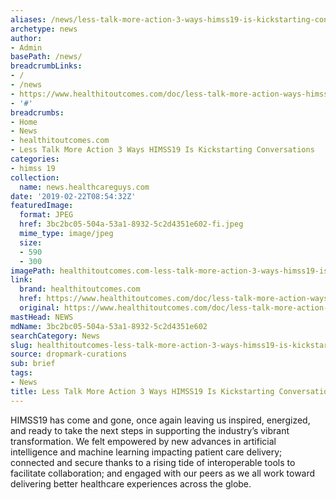 ```yaml
---
aliases: /news/less-talk-more-action-3-ways-himss19-is-kickstarting-conversations
archetype: news
author:
- Admin
basePath: /news/
breadcrumbLinks:
- /
- /news
- https://www.healthitoutcomes.com/doc/less-talk-more-action-ways-himss-is-kickstarting-conversations-0001
- '#'
breadcrumbs:
- Home
- News
- healthitoutcomes.com
- Less Talk More Action 3 Ways HIMSS19 Is Kickstarting Conversations
categories:
- himss 19
collection:
  name: news.healthcareguys.com
date: '2019-02-22T08:54:32Z'
featuredImage:
  format: JPEG
  href: 3bc2bc05-504a-53a1-8932-5c2d4351e602-fi.jpeg
  mime_type: image/jpeg
  size:
  - 590
  - 300
imagePath: healthitoutcomes.com-less-talk-more-action-3-ways-himss19-is-kickstarting-conversations
link:
  brand: healthitoutcomes.com
  href: https://www.healthitoutcomes.com/doc/less-talk-more-action-ways-himss-is-kickstarting-conversations-0001
  original: https://www.healthitoutcomes.com/doc/less-talk-more-action-ways-himss-is-kickstarting-conversations-0001
mastHead: NEWS
mdName: 3bc2bc05-504a-53a1-8932-5c2d4351e602
searchCategory: News
slug: healthitoutcomes-less-talk-more-action-3-ways-himss19-is-kickstarting-conversations
source: dropmark-curations
sub: brief
tags:
- News
title: Less Talk More Action 3 Ways HIMSS19 Is Kickstarting Conversations
---
```


HIMSS19 has come and gone, once again leaving us inspired, energized, and ready to take the next steps in supporting the industry’s vibrant transformation. We felt empowered by new advances in artificial intelligence and machine learning impacting patient care delivery; connected and secure thanks to a rising tide of interoperable tools to facilitate collaboration; and engaged with our peers as we all work toward delivering better healthcare experiences across the globe.